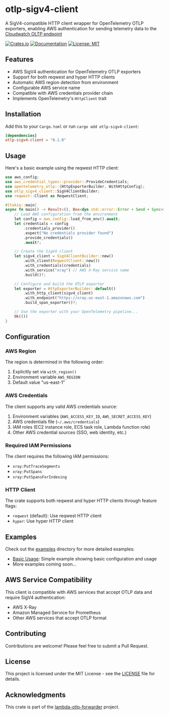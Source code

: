 # otlp-sigv4-client

A SigV4-compatible HTTP client wrapper for OpenTelemetry OTLP exporters, enabling AWS authentication for sending telemetry data to the [Cloudwatch OLTP endpoint](https://docs.aws.amazon.com/AmazonCloudWatch/latest/monitoring/CloudWatch-OTLPEndpoint.html)

[![Crates.io](https://img.shields.io/crates/v/otlp-sigv4-client.svg)](https://crates.io/crates/otlp-sigv4-client)
[![Documentation](https://docs.rs/otlp-sigv4-client/badge.svg)](https://docs.rs/otlp-sigv4-client)
[![License: MIT](https://img.shields.io/badge/License-MIT-yellow.svg)](https://opensource.org/licenses/MIT)

## Features

- AWS SigV4 authentication for OpenTelemetry OTLP exporters
- Support for both reqwest and hyper HTTP clients
- Automatic AWS region detection from environment
- Configurable AWS service name
- Compatible with AWS credentials provider chain
- Implements OpenTelemetry's `HttpClient` trait

## Installation

Add this to your `Cargo.toml` or run `cargo add otlp-sigv4-client`:

```toml
[dependencies]
otlp-sigv4-client = "0.1.0"
```

## Usage

Here's a basic example using the reqwest HTTP client:

```rust
use aws_config;
use aws_credential_types::provider::ProvideCredentials;
use opentelemetry_otlp::{HttpExporterBuilder, WithHttpConfig};
use otlp_sigv4_client::SigV4ClientBuilder;
use reqwest::Client as ReqwestClient;

#[tokio::main]
async fn main() -> Result<(), Box<dyn std::error::Error + Send + Sync>> {
    // Load AWS configuration from the environment
    let config = aws_config::load_from_env().await;
    let credentials = config
        .credentials_provider()
        .expect("No credentials provider found")
        .provide_credentials()
        .await?;

    // Create the SigV4 client
    let sigv4_client = SigV4ClientBuilder::new()
        .with_client(ReqwestClient::new())
        .with_credentials(credentials)
        .with_service("xray") // AWS X-Ray service name
        .build()?;

    // Configure and build the OTLP exporter
    let exporter = HttpExporterBuilder::default()
        .with_http_client(sigv4_client)
        .with_endpoint("https://xray.us-east-1.amazonaws.com")
        .build_span_exporter()?;

    // Use the exporter with your OpenTelemetry pipeline...
    Ok(())
}
```

## Configuration

### AWS Region

The region is determined in the following order:
1. Explicitly set via `with_region()`
2. Environment variable `AWS_REGION`
3. Default value "us-east-1"

### AWS Credentials

The client supports any valid AWS credentials source:
1. Environment variables (`AWS_ACCESS_KEY_ID`, `AWS_SECRET_ACCESS_KEY`)
2. AWS credentials file (`~/.aws/credentials`)
3. IAM roles (EC2 instance role, ECS task role, Lambda function role)
4. Other AWS credential sources (SSO, web identity, etc.)

### Required IAM Permissions

The client requires the following IAM permissions:
- `xray:PutTraceSegments`
- `xray:PutSpans`
- `xray:PutSpansForIndexing`

### HTTP Client

The crate supports both reqwest and hyper HTTP clients through feature flags:
- `reqwest` (default): Use reqwest HTTP client
- `hyper`: Use hyper HTTP client

## Examples

Check out the [examples](examples/) directory for more detailed examples:
- [Basic Usage](examples/basic/): Simple example showing basic configuration and usage
- More examples coming soon...

## AWS Service Compatibility

This client is compatible with AWS services that accept OTLP data and require SigV4 authentication:
- AWS X-Ray
- Amazon Managed Service for Prometheus
- Other AWS services that accept OTLP format

## Contributing

Contributions are welcome! Please feel free to submit a Pull Request.

## License

This project is licensed under the MIT License - see the [LICENSE](LICENSE) file for details.

## Acknowledgments

This crate is part of the [lambda-otlp-forwarder](https://github.com/dev7a/lambda-otlp-forwarder) project. 